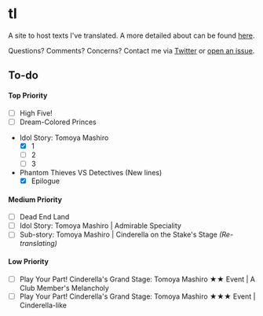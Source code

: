 # tl

A site to host texts I've translated. A more detailed about can be found [here](https://watatomo.github.io/tl/about).

Questions? Comments? Concerns? Contact me via [Twitter](https://twitter.com/riamuyumemi) or [open an issue](https://github.com/watatomo/tl/issues).

## To-do

#### Top Priority

- [ ] High Five!
- [ ] Dream-Colored Princes
- Idol Story: Tomoya Mashiro
  - [x] 1
  - [ ] 2
  - [ ] 3
- Phantom Thieves VS Detectives (New lines)
  - [x] Epilogue

#### Medium Priority

- [ ] Dead End Land
- [ ] Idol Story: Tomoya Mashiro | Admirable Speciality
- [ ] Sub-story: Tomoya Mashiro | Cinderella on the Stake's Stage *(Re-translating)*

#### Low Priority

- [ ] Play Your Part! Cinderella's Grand Stage: Tomoya Mashiro ★★ Event | A Club Member's Melancholy
- [ ] Play Your Part! Cinderella's Grand Stage: Tomoya Mashiro ★★★ Event | Cinderella-like
